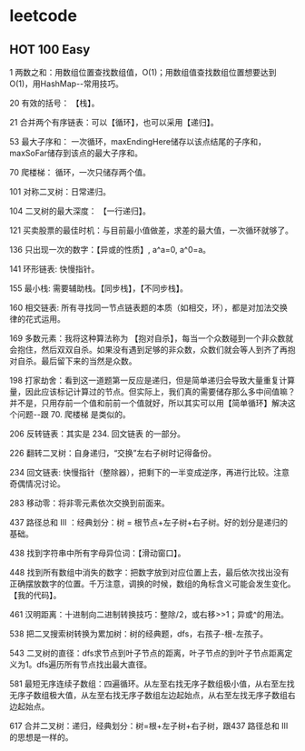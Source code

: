 # leetcode

## HOT 100 Easy

1 两数之和：用数组位置查找数组值，O(1)；用数组值查找数组位置想要达到O(1)，用HashMap--常用技巧。

20 有效的括号： 【栈】。

21 合并两个有序链表：可以【循环】，也可以采用【递归】。

53 最大子序和： 一次循环，maxEndingHere储存以该点结尾的子序和，maxSoFar储存到该点的最大子序和。

70 爬楼梯： 循环，一次只储存两个值。

101 对称二叉树：日常递归。

104 二叉树的最大深度： 【一行递归】。

121 买卖股票的最佳时机：与目前最小值做差，求差的最大值，一次循环就够了。

136 只出现一次的数字：【异或的性质】, a^a=0, a^0=a。

141 环形链表: 快慢指针。

155 最小栈: 需要辅助栈。【同步栈】，【不同步栈】。

160 相交链表: 所有寻找同一节点链表题的本质（如相交，环），都是对加法交换律的花式运用。

169 多数元素：我将这种算法称为 【抱对自杀】，每当一个众数碰到一个非众数就会抱住，然后双双自杀。如果没有遇到足够的非众数，众数们就会等人到齐了再抱对自杀。最后留下来的当然是众数。

198 打家劫舍：看到这一道题第一反应是递归，但是简单递归会导致大量重复计算量，因此应该标记计算过的节点。但实际上，我们真的需要储存那么多中间值嘛？并不是，只用存前一个值和前前一个值就好，所以其实可以用【简单循环】解决这个问题--跟 70. 爬楼梯 是类似的。

206 反转链表：其实是 234. 回文链表 的一部分。

226 翻转二叉树：自身递归，“交换”左右子树时记得备份。

234 回文链表: 快慢指针（整除器），把剩下的一半变成逆序，再进行比较。注意奇偶情况讨论。

283 移动零：将非零元素依次交换到前面来。

437 路径总和 III ：经典划分：树 = 根节点+左子树+右子树。好的划分是递归的基础。

438 找到字符串中所有字母异位词：【滑动窗口】。

448 找到所有数组中消失的数字：把数字放到对应位置上去，最后依次找出没有正确摆放数字的位置。千万注意，调换的时候，数组的角标含义可能会发生变化。【我的代码】。

461 汉明距离：十进制向二进制转换技巧：整除/2，或右移>>1；异或^的用法。

538 把二叉搜索树转换为累加树：树的经典题，dfs，右孩子-根-左孩子。

543 二叉树的直径：dfs求节点到叶子节点的距离，叶子节点的到叶子节点距离定义为1。dfs遍历所有节点找出最大直径。

581 最短无序连续子数组：四遍循环。从左至右找无序子数组极小值，从右至左找无序子数组极大值，从左至右找无序子数组左边起始点，从右至左找无序子数组右边起始点。 

617 合并二叉树：递归，经典划分：树=根+左子树+右子树，跟437 路径总和 III的思想是一样的。



